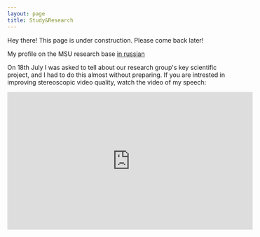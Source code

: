 ```yaml
---
layout: page
title: Study&Research
---
```


<p class="message">
  Hey there! This page is under construction. Please come back later!
</p>

My profile on the MSU research base [in russian](https://istina.msu.ru/home/profile/)

On 18th July I was asked to tell about our research group's key scientific project, and I had to do this almost without preparing. If you are intrested in improving stereoscopic video quality, watch the video of my speech:

<iframe width="560" height="315" align="center" src="https://www.youtube.com/embed/cusfytedcsU" frameborder="0" allowfullscreen>